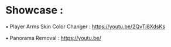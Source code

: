 # Showcase :

• Player Arms Skin Color Changer : https://youtu.be/2QvTi8XdsKs

• Panorama Removal : https://youtu.be/
